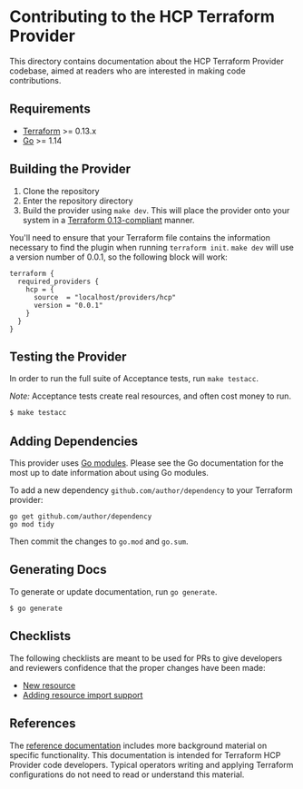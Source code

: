 # Contributing to the HCP Terraform Provider

This directory contains documentation about the HCP Terraform Provider codebase, aimed at readers who are interested in making code contributions.

## Requirements

- [Terraform](https://www.terraform.io/downloads.html) >= 0.13.x
- [Go](https://golang.org/doc/install) >= 1.14

## Building the Provider

1. Clone the repository
1. Enter the repository directory
1. Build the provider using `make dev`. This will place the provider onto your system in a [Terraform 0.13-compliant](https://www.terraform.io/upgrade-guides/0-13.html#in-house-providers) manner.

You'll need to ensure that your Terraform file contains the information necessary to find the plugin when running `terraform init`. `make dev` will use a version number of 0.0.1, so the following block will work:

```hcl
terraform {
  required_providers {
    hcp = {
      source  = "localhost/providers/hcp"
      version = "0.0.1"
    }
  }
}
```

## Testing the Provider

In order to run the full suite of Acceptance tests, run `make testacc`.

*Note:* Acceptance tests create real resources, and often cost money to run.

```sh
$ make testacc
```

## Adding Dependencies

This provider uses [Go modules](https://github.com/golang/go/wiki/Modules).
Please see the Go documentation for the most up to date information about using Go modules.

To add a new dependency `github.com/author/dependency` to your Terraform provider:

```
go get github.com/author/dependency
go mod tidy
```

Then commit the changes to `go.mod` and `go.sum`.

## Generating Docs

To generate or update documentation, run `go generate`.
```shell script
$ go generate
```

## Checklists

The following checklists are meant to be used for PRs to give developers and reviewers confidence that the proper changes have been made:

* [New resource](checklist-resource.md)
* [Adding resource import support](checklist-resource-import.md)

## References

The [reference documentation](references.md) includes more background material on specific functionality. This documentation is intended for Terraform HCP Provider code developers. Typical operators writing and applying Terraform configurations do not need to read or understand this material.
